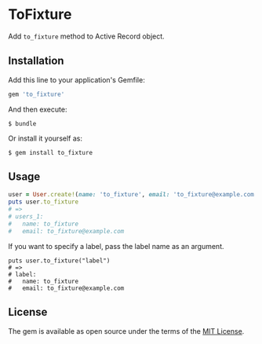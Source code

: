 # ToFixture

Add `to_fixture` method to Active Record object.

## Installation

Add this line to your application's Gemfile:

```ruby
gem 'to_fixture'
```

And then execute:

    $ bundle

Or install it yourself as:

    $ gem install to_fixture

## Usage

```ruby
user = User.create!(name: 'to_fixture', email: 'to_fixture@example.com')
puts user.to_fixture
# =>
# users_1:
#   name: to_fixture
#   email: to_fixture@example.com
```

If you want to specify a label, pass the label name as an argument.

```
puts user.to_fixture("label")
# =>
# label:
#   name: to_fixture
#   email: to_fixture@example.com
```

## License

The gem is available as open source under the terms of the [MIT License](http://opensource.org/licenses/MIT).

